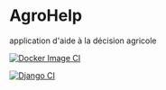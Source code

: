 # AgroHelp
application d'aide à la décision agricole

[![Docker Image CI](https://github.com/BrownofDarkness/AgroHelp/actions/workflows/docker-image.yml/badge.svg)](https://github.com/BrownofDarkness/AgroHelp/actions/workflows/docker-image.yml)

[![Django CI](https://github.com/BrownofDarkness/AgroHelp/actions/workflows/django.yml/badge.svg)](https://github.com/BrownofDarkness/AgroHelp/actions/workflows/django.yml)